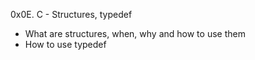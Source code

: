 0x0E. C - Structures, typedef

* What are structures, when, why and how to use them
* How to use typedef